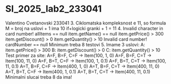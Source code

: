 # SI_2025_lab2_233041
Valentino
Cvetanovski
233041
3. 
  Ciklomatska kompleksnost e 11, so formula M = broj na uslovi + 1
  ima 10 if+logicki granki + 1 = 11
4.
  Invalid character in card number!
  allItems == null
  item.getName() == null
  item.getPrice() > 300
  item.getDiscount() > 0
  item.getQuantity() > 10
  Invalid card number!
  cardNumber == null
Minimum treba 8 testovi
5. 
Imame 3 uslovi:
  A: item.getPrice() > 300
  B: item.getDiscount() > 0
  C: item.getQuantity() > 10
Test primer za site:
  A=F, B=F, C=F → Item(100, 1, 0)
  A=F, B=F, C=T → Item(100, 11, 0)
  A=F, B=T, C=F → Item(100, 1, 0.1)
  A=F, B=T, C=T → Item(100, 11, 0.1)
  A=T, B=F, C=F → Item(400, 1, 0)
  A=T, B=F, C=T → Item(400, 11, 0)
  A=T, B=T, C=F → Item(400, 1, 0.1)
  A=T, B=T, C=T → Item(400, 11, 0.1)
Minimalni slucai treba 8 da ima!
